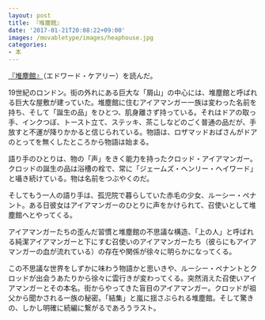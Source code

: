 ```yaml
---
layout: post
title: 『堆塵館』
date: '2017-01-21T20:08:22+09:00'
images: /movabletype/images/heaphouse.jpg
categories:
- 本
---
```


[『堆塵館』](http://amzn.to/2iWeY7K)（エドワード・ケアリー）を読んだ。

19世紀のロンドン。街の外れにある巨大な「屑山」の中心には、堆塵館と呼ばれる巨大な屋敷が建っていた。堆塵館に住むアイアマンガー一族は変わった名前を持ち、そして「誕生の品」をひとつ、肌身離さず持っている。それはドアの取っ手、インクつぼ、トースト立て、ステッキ、茶こしなどのごく普通の品だが、手放すと不運が降りかかると信じられている。物語は、ロザマッドおばさんがドアのとってを無くしたところから物語は始まる。

語り手のひとりは、物の「声」をきく能力を持ったクロッド・アイアマンガー。クロッドの誕生の品は浴槽の栓で、常に「ジェームズ・ヘンリー・ヘイワード」と囁き続けている。物は名前をつぶやくのだ。

そしてもう一人の語り手は、孤児院で暮らしていた赤毛の少女、ルーシー・ペナント。ある日彼女はアイアマンガーのひとりに声をかけられて、召使いとして堆塵館へとやってくる。

アイアマンガーたちの歪んだ習慣と堆塵館の不思議な構造、「上の人」と呼ばれる純潔アイアマンガーと下にすむ召使いのアイアマンガーたち（彼らにもアイアマンガーの血が流れている）の存在や関係が徐々に明らかになってくる。

この不思議な世界をしずかに味わう物語かと思いきや、ルーシー・ペナントとクロッドが出会うあたりから徐々に雲行きが変わってくる。突然消えた召使いアイアマンガーとその本名。街からやってきた盲目のアイアマンガー。クロッドが祖父から聞かされる一族の秘密。「結集」と嵐に揺さぶられる堆塵館。そして驚きの、しかし明確に続編に繋がるであろうラスト。


